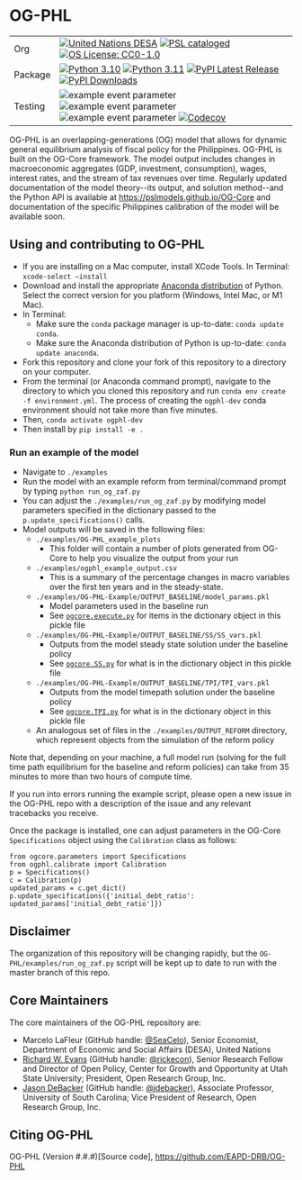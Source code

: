 # OG-PHL

| | |
| --- | --- |
| Org | [![United Nations DESA](https://img.shields.io/badge/United%20Nations%20DESA-blue)](https://www.un.org/en/desa) [![PSL cataloged](https://img.shields.io/badge/PSL-cataloged-a0a0a0.svg)](https://www.PSLmodels.org) [![OS License: CC0-1.0](https://img.shields.io/badge/OS%20License-CC0%201.0-yellow)](https://github.com/EAPD-DRB/OG-PHL/blob/main/LICENSE) |
| Package | [![Python 3.10](https://img.shields.io/badge/python-3.10-blue.svg)](https://www.python.org/downloads/release/python-31013/) [![Python 3.11](https://img.shields.io/badge/python-3.11-blue.svg)](https://www.python.org/downloads/release/python-3116/) [![PyPI Latest Release](https://img.shields.io/pypi/v/ogphl.svg)](https://pypi.org/project/ogphl/) [![PyPI Downloads](https://img.shields.io/pypi/dm/ogphl.svg?label=PyPI%20downloads)](https://pypi.org/project/ogphl/) |
| Testing | ![example event parameter](https://github.com/EAPD-DRB/OG-PHL/actions/workflows/build_and_test.yml/badge.svg?branch=main) ![example event parameter](https://github.com/EAPD-DRB/OG-PHL/actions/workflows/deploy_docs.yml/badge.svg?branch=main) ![example event parameter](https://github.com/EAPD-DRB/OG-PHL/actions/workflows/check_format.yml/badge.svg?branch=main) [![Codecov](https://codecov.io/gh/EAPD-DRB/OG-PHL/branch/main/graph/badge.svg)](https://codecov.io/gh/EAPD-DRB/OG-PHL) |

OG-PHL is an overlapping-generations (OG) model that allows for dynamic general equilibrium analysis of fiscal policy for the Philippines. OG-PHL is built on the OG-Core framework. The model output includes changes in macroeconomic aggregates (GDP, investment, consumption), wages, interest rates, and the stream of tax revenues over time. Regularly updated documentation of the model theory--its output, and solution method--and the Python API is available at https://pslmodels.github.io/OG-Core and documentation of the specific Philippines calibration of the model will be available soon.


## Using and contributing to OG-PHL

* If you are installing on a Mac computer, install XCode Tools. In Terminal: `xcode-select —install`
* Download and install the appropriate [Anaconda distribution](https://www.anaconda.com/products/distribution#Downloads) of Python. Select the correct version for you platform (Windows, Intel Mac, or M1 Mac).
* In Terminal:
  * Make sure the `conda` package manager is up-to-date: `conda update conda`.
  * Make sure the Anaconda distribution of Python is up-to-date: `conda update anaconda`.
* Fork this repository and clone your fork of this repository to a directory on your computer.
* From the terminal (or Anaconda command prompt), navigate to the directory to which you cloned this repository and run `conda env create -f environment.yml`. The process of creating the `ogphl-dev` conda environment should not take more than five minutes.
* Then, `conda activate ogphl-dev`
* Then install by `pip install -e .`
### Run an example of the model
* Navigate to `./examples`
* Run the model with an example reform from terminal/command prompt by typing `python run_og_zaf.py`
* You can adjust the `./examples/run_og_zaf.py` by modifying model parameters specified in the dictionary passed to the `p.update_specifications()` calls.
* Model outputs will be saved in the following files:
  * `./examples/OG-PHL_example_plots`
    * This folder will contain a number of plots generated from OG-Core to help you visualize the output from your run
  * `./examples/ogphl_example_output.csv`
    * This is a summary of the percentage changes in macro variables over the first ten years and in the steady-state.
  * `./examples/OG-PHL-Example/OUTPUT_BASELINE/model_params.pkl`
    * Model parameters used in the baseline run
    * See [`ogcore.execute.py`](https://github.com/PSLmodels/OG-Core/blob/master/ogcore/execute.py) for items in the dictionary object in this pickle file
  * `./examples/OG-PHL-Example/OUTPUT_BASELINE/SS/SS_vars.pkl`
    * Outputs from the model steady state solution under the baseline policy
    * See [`ogcore.SS.py`](https://github.com/PSLmodels/OG-Core/blob/master/ogcore/SS.py) for what is in the dictionary object in this pickle file
  * `./examples/OG-PHL-Example/OUTPUT_BASELINE/TPI/TPI_vars.pkl`
    * Outputs from the model timepath solution under the baseline policy
    * See [`ogcore.TPI.py`](https://github.com/PSLmodels/OG-Core/blob/master/ogcore/TPI.py) for what is in the dictionary object in this pickle file
  * An analogous set of files in the `./examples/OUTPUT_REFORM` directory, which represent objects from the simulation of the reform policy

Note that, depending on your machine, a full model run (solving for the full time path equilibrium for the baseline and reform policies) can take from 35 minutes to more than two hours of compute time.

If you run into errors running the example script, please open a new issue in the OG-PHL repo with a description of the issue and any relevant tracebacks you receive.

Once the package is installed, one can adjust parameters in the OG-Core `Specifications` object using the `Calibration` class as follows:

```
from ogcore.parameters import Specifications
from ogphl.calibrate import Calibration
p = Specifications()
c = Calibration(p)
updated_params = c.get_dict()
p.update_specifications({'initial_debt_ratio': updated_params['initial_debt_ratio']})
```

## Disclaimer
The organization of this repository will be changing rapidly, but the `OG-PHL/examples/run_og_zaf.py` script will be kept up to date to run with the master branch of this repo.

## Core Maintainers

The core maintainers of the OG-PHL repository are:

* Marcelo LaFleur (GitHub handle: [@SeaCelo](https://github.com/SeaCelo)), Senior Economist, Department of Economic and Social Affairs (DESA), United Nations
* [Richard W. Evans](https://sites.google.com/site/rickecon/) (GitHub handle: [@rickecon](https://github.com/rickecon)), Senior Research Fellow and Director of Open Policy, Center for Growth and Opportunity at Utah State University; President, Open Research Group, Inc.
* [Jason DeBacker](https://jasondebacker.com) (GitHub handle: [@jdebacker](https://github.com/jdebacker)), Associate Professor, University of South Carolina; Vice President of Research, Open Research Group, Inc.

## Citing OG-PHL

OG-PHL (Version #.#.#)[Source code], https://github.com/EAPD-DRB/OG-PHL
